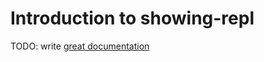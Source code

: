 # Introduction to showing-repl

TODO: write [great documentation](http://jacobian.org/writing/what-to-write/)
